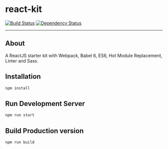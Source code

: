 # react-kit

[![Build Status](https://travis-ci.org/jpescada/react-kit.svg?branch=master)](https://travis-ci.org/jpescada/react-kit)
[![Dependency Status](https://david-dm.org/jpescada/react-kit.svg)](https://david-dm.org/jpescada/react-kit)

---

## About
A ReactJS starter kit with Webpack, Babel 6, ES6, Hot Module Replacement, Linter and Sass.

## Installation
```bash
npm install
```

## Run Development Server
```bash
npm run start
```

## Build Production version
```bash
npm run build
```